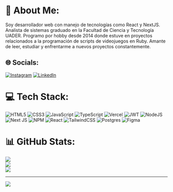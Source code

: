 # 💫 About Me:
Soy desarrollador web con manejo de tecnologías como React y NextJS.  Analista de sistemas graduado en la Facultad de Ciencia y Tecnología UADER. Programo por hobby desde 2014 donde estuve en proyectos relacionados a la programación de scripts de videojuegos en Ruby. Amante de leer, estudiar y enfrentarme a nuevos proyectos constantemente.


## 🌐 Socials:
[![Instagram](https://img.shields.io/badge/Instagram-%23E4405F.svg?logo=Instagram&logoColor=white)](https://instagram.com/goonzaa.romero) [![LinkedIn](https://img.shields.io/badge/LinkedIn-%230077B5.svg?logo=linkedin&logoColor=white)](https://linkedin.com/in/gonzalo-romero-427b63208) 

# 💻 Tech Stack:
![HTML5](https://img.shields.io/badge/html5-%23E34F26.svg?style=flat&logo=html5&logoColor=white) ![CSS3](https://img.shields.io/badge/css3-%231572B6.svg?style=flat&logo=css3&logoColor=white) ![JavaScript](https://img.shields.io/badge/javascript-%23323330.svg?style=flat&logo=javascript&logoColor=%23F7DF1E) ![TypeScript](https://img.shields.io/badge/typescript-%23007ACC.svg?style=flat&logo=typescript&logoColor=white) ![Vercel](https://img.shields.io/badge/vercel-%23000000.svg?style=flat&logo=vercel&logoColor=white) ![JWT](https://img.shields.io/badge/JWT-black?style=flat&logo=JSON%20web%20tokens) ![NodeJS](https://img.shields.io/badge/node.js-6DA55F?style=flat&logo=node.js&logoColor=white) ![Next JS](https://img.shields.io/badge/Next-black?style=flat&logo=next.js&logoColor=white) ![NPM](https://img.shields.io/badge/NPM-%23000000.svg?style=flat&logo=npm&logoColor=white) ![React](https://img.shields.io/badge/react-%2320232a.svg?style=flat&logo=react&logoColor=%2361DAFB) ![TailwindCSS](https://img.shields.io/badge/tailwindcss-%2338B2AC.svg?style=flat&logo=tailwind-css&logoColor=white) ![Postgres](https://img.shields.io/badge/postgres-%23316192.svg?style=flat&logo=postgresql&logoColor=white) 	![Figma](https://img.shields.io/badge/figma-%23F24E1E.svg?style=flat&logo=figma&logoColor=white)
# 📊 GitHub Stats:
![](https://github-readme-stats.vercel.app/api?username=AkianJS&theme=dark&hide_border=false&include_all_commits=false&count_private=false)<br/>
![](https://github-readme-streak-stats.herokuapp.com/?user=AkianJS&theme=dark&hide_border=false)<br/>
![](https://github-readme-stats.vercel.app/api/top-langs/?username=AkianJS&theme=dark&hide_border=false&include_all_commits=false&count_private=false&layout=compact)

---
[![](https://visitcount.itsvg.in/api?id=AkianJS&icon=0&color=0)](https://visitcount.itsvg.in)
